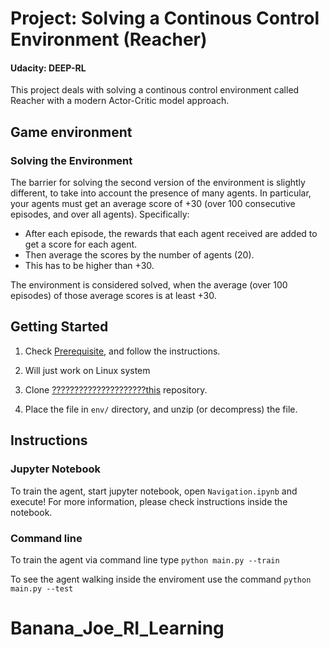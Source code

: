 # Project: Solving a Continous Control Environment (Reacher) 
#### Udacity: DEEP-RL

This project deals with solving a continous control environment called Reacher with a modern Actor-Critic model approach. 

## Game environment

### Solving the Environment
The barrier for solving the second version of the environment is slightly different, to take into account the presence of many agents. In particular, your agents must get an average score of +30 (over 100 consecutive episodes, and over all agents). Specifically:
- After each episode, the rewards that each agent received are added to get a score for each agent. 
- Then average the scores by the number of agents (20).
- This has to be higher than +30.

The environment is considered solved, when the average (over 100 episodes) of those average scores is at least +30. 

## Getting Started
1. Check [Prerequisite](https://github.com/udacity/deep-reinforcement-learning/#dependencies), and follow the instructions.

2. Will just work on Linux system

3. Clone [?????????????????????this](h??????????????????????????) repository.

4. Place the file in `env/` directory, and unzip (or decompress) the file.

## Instructions
### Jupyter Notebook
To train the agent, start jupyter notebook, open `Navigation.ipynb` and execute! For more information, please check instructions inside the notebook.

### Command line 
To train the agent via command line type `python main.py --train`

To see the agent walking inside the enviroment use the command `python main.py --test`





# Banana_Joe_RI_Learning

